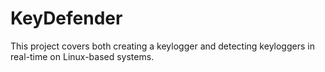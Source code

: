 # KeyDefender
This project covers both creating a keylogger and detecting keyloggers in real-time on Linux-based systems.
